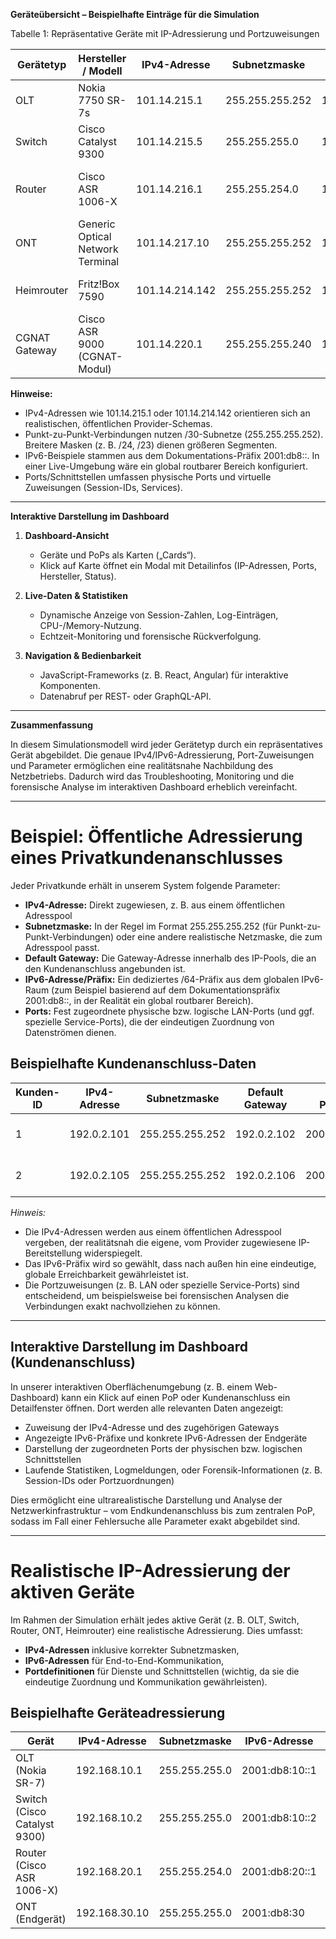 **Geräteübersicht – Beispielhafte Einträge für die Simulation**

Tabelle 1: Repräsentative Geräte mit IP-Adressierung und Portzuweisungen

| **Gerätetyp** | **Hersteller / Modell**          | **IPv4-Adresse** | **Subnetzmaske** | **Default Gateway** | **IPv6-Adresse/Präfix** | **Ports / Schnittstellen**                     | **Besonderheiten**                              |
| ------------- | -------------------------------- | ---------------- | ---------------- | ------------------- | ----------------------- | ---------------------------------------------- | ----------------------------------------------- |
| OLT           | Nokia 7750 SR-7s                 | 101.14.215.1     | 255.255.255.252  | 101.14.215.2        | 2001\:db8:10:1::/64     | GPON 1/1–1/8                                   | Zentrales FTTH-Gateway im PoP                   |
| Switch        | Cisco Catalyst 9300              | 101.14.215.5     | 255.255.255.0    | 101.14.215.254      | 2001\:db8:10:2::/64     | 48 Ports (1/0/1–1/0/48)                        | LAN-Segment, interne VLANs (PoP, Management)    |
| Router        | Cisco ASR 1006-X                 | 101.14.216.1     | 255.255.254.0    | 101.14.216.254      | 2001\:db8:20:1::/64     | Mgmt-Ports: 22, 80, 443; weitere Routing-Ports | Edge-Router mit dynamischem Routing und ACLs    |
| ONT           | Generic Optical Network Terminal | 101.14.217.10    | 255.255.255.252  | 101.14.217.9        | 2001\:db8:30:10::/64    | LAN-Ports 1–4                                  | Letzte Umwandlung im Hausanschluss (FTTH)       |
| Heimrouter    | Fritz!Box 7590                   | 101.14.214.142   | 255.255.255.252  | 101.14.214.141      | 2001\:db8:40:14::/64    | WAN-Port, LAN-Ports (80, 443 etc.)             | Öffentliche IPs für Privatkundenanschlüsse      |
| CGNAT Gateway | Cisco ASR 9000 (CGNAT-Modul)     | 101.14.220.1     | 255.255.255.240  | 101.14.220.14       | 2001\:db8:50:1::/64     | NAT-Modul-Ports, Session-Ports (virtuell)      | Zentrale Übersetzung öffentlicher IPv4-Adressen |

**Hinweise:**

* IPv4-Adressen wie 101.14.215.1 oder 101.14.214.142 orientieren sich an realistischen, öffentlichen Provider-Schemas.
* Punkt-zu-Punkt-Verbindungen nutzen /30-Subnetze (255.255.255.252). Breitere Masken (z. B. /24, /23) dienen größeren Segmenten.
* IPv6-Beispiele stammen aus dem Dokumentations-Präfix 2001\:db8::. In einer Live-Umgebung wäre ein global routbarer Bereich konfiguriert.
* Ports/Schnittstellen umfassen physische Ports und virtuelle Zuweisungen (Session-IDs, Services).

---

**Interaktive Darstellung im Dashboard**

1. **Dashboard-Ansicht**

   * Geräte und PoPs als Karten („Cards“).
   * Klick auf Karte öffnet ein Modal mit Detailinfos (IP-Adressen, Ports, Hersteller, Status).

2. **Live-Daten & Statistiken**

   * Dynamische Anzeige von Session-Zahlen, Log-Einträgen, CPU-/Memory-Nutzung.
   * Echtzeit-Monitoring und forensische Rückverfolgung.

3. **Navigation & Bedienbarkeit**

   * JavaScript-Frameworks (z. B. React, Angular) für interaktive Komponenten.
   * Datenabruf per REST- oder GraphQL-API.

---

**Zusammenfassung**

In diesem Simulationsmodell wird jeder Gerätetyp durch ein repräsentatives Gerät abgebildet. Die genaue IPv4/IPv6-Adressierung, Port-Zuweisungen und Parameter ermöglichen eine realitätsnahe Nachbildung des Netzbetriebs. Dadurch wird das Troubleshooting, Monitoring und die forensische Analyse im interaktiven Dashboard erheblich vereinfacht.

---

# Beispiel: Öffentliche Adressierung eines Privatkundenanschlusses

Jeder Privatkunde erhält in unserem System folgende Parameter:

* **IPv4-Adresse:**
  Direkt zugewiesen, z. B. aus einem öffentlichen Adresspool
* **Subnetzmaske:**
  In der Regel im Format 255.255.255.252 (für Punkt-zu-Punkt-Verbindungen) oder eine andere realistische Netzmaske, die zum Adresspool passt.
* **Default Gateway:**
  Die Gateway-Adresse innerhalb des IP-Pools, die an den Kundenanschluss angebunden ist.
* **IPv6-Adresse/Präfix:**
  Ein dediziertes /64-Präfix aus dem globalen IPv6-Raum (zum Beispiel basierend auf dem Dokumentationspräfix 2001\:db8::, in der Realität ein global routbarer Bereich).
* **Ports:**
  Fest zugeordnete physische bzw. logische LAN-Ports (und ggf. spezielle Service-Ports), die der eindeutigen Zuordnung von Datenströmen dienen.

## Beispielhafte Kundenanschluss-Daten

| **Kunden-ID** | **IPv4-Adresse** | **Subnetzmaske** | **Default Gateway** | **IPv6-Präfix/Adresse** | **Wichtige Ports**     |
| ------------- | ---------------- | ---------------- | ------------------- | ----------------------- | ---------------------- |
| 1             | 192.0.2.101      | 255.255.255.252  | 192.0.2.102         | 2001\:db8:1:101::/64    | LAN Port 1, WAN Port 1 |
| 2             | 192.0.2.105      | 255.255.255.252  | 192.0.2.106         | 2001\:db8:1:105::/64    | LAN Port 1, WAN Port 1 |

*Hinweis:*

* Die IPv4-Adressen werden aus einem öffentlichen Adresspool vergeben, der realitätsnah die eigene, vom Provider zugewiesene IP-Bereitstellung widerspiegelt.
* Das IPv6-Präfix wird so gewählt, dass nach außen hin eine eindeutige, globale Erreichbarkeit gewährleistet ist.
* Die Portzuweisungen (z. B. LAN oder spezielle Service-Ports) sind entscheidend, um beispielsweise bei forensischen Analysen die Verbindungen exakt nachvollziehen zu können.

---

## Interaktive Darstellung im Dashboard (Kundenanschluss)

In unserer interaktiven Oberflächenumgebung (z. B. einem Web-Dashboard) kann ein Klick auf einen PoP oder Kundenanschluss ein Detailfenster öffnen. Dort werden alle relevanten Daten angezeigt:

* Zuweisung der IPv4-Adresse und des zugehörigen Gateways
* Angezeigte IPv6-Präfixe und konkrete IPv6-Adressen der Endgeräte
* Darstellung der zugeordneten Ports der physischen bzw. logischen Schnittstellen
* Laufende Statistiken, Logmeldungen, oder Forensik-Informationen (z. B. Session-IDs oder Portzuordnungen)

Dies ermöglicht eine ultrarealistische Darstellung und Analyse der Netzwerkinfrastruktur – vom Endkundenanschluss bis zum zentralen PoP, sodass im Fall einer Fehlersuche alle Parameter exakt abgebildet sind.

---

# Realistische IP-Adressierung der aktiven Geräte

Im Rahmen der Simulation erhält jedes aktive Gerät (z. B. OLT, Switch, Router, ONT, Heimrouter) eine realistische Adressierung. Dies umfasst:

* **IPv4-Adressen** inklusive korrekter Subnetzmasken,
* **IPv6-Adressen** für End-to-End-Kommunikation,
* **Portdefinitionen** für Dienste und Schnittstellen (wichtig, da sie die eindeutige Zuordnung und Kommunikation gewährleisten).

## Beispielhafte Geräteadressierung

| **Gerät**                    | **IPv4-Adresse** | **Subnetzmaske** | **IPv6-Adresse** | **Ports/Portbereiche**                                    |
| ---------------------------- | ---------------- | ---------------- | ---------------- | --------------------------------------------------------- |
| OLT (Nokia SR-7)             | 192.168.10.1     | 255.255.255.0    | 2001\:db8:10::1  | GPON-Ports 1/1 bis 1/8                                    |
| Switch (Cisco Catalyst 9300) | 192.168.10.2     | 255.255.255.0    | 2001\:db8:10::2  | 48 Ports: 1/0/1 bis 1/0/48                                |
| Router (Cisco ASR 1006-X)    | 192.168.20.1     | 255.255.254.0    | 2001\:db8:20::1  | Management: 22, 80, 443; weitere für Routing (z. B. 8080) |
| ONT (Endgerät)               | 192.168.30.10    | 255.255.255.0    | 2001\:db8:30     |                                                           |
